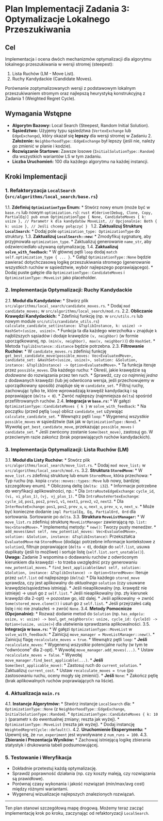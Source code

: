 # Plan Implementacji Zadania 3: Optymalizacje Lokalnego Przeszukiwania

## Cel

Implementacja i ocena dwóch mechanizmów optymalizacji dla algorytmu lokalnego przeszukiwania w wersji stromej (steepest):
1.  Lista Ruchów (LM - Move List).
2.  Ruchy Kandydackie (Candidate Moves).

Porównanie zoptymalizowanych wersji z podstawowym lokalnym przeszukiwaniem stromym oraz najlepszą heurystyką konstrukcyjną z Zadania 1 (Weighted Regret Cycle).

## Wymagania Wstępne

*   **Algorytm Bazowy:** Local Search (Steepest, Random Initial Solution).
*   **Sąsiedztwo:** Użyjemy typu sąsiedztwa (`VertexExchange` lub `EdgeExchange`), który okazał się **lepszy** dla wersji stromej w Zadaniu 2. **Założenie:** `NeighborhoodType::EdgeExchange` był lepszy (jeśli nie, należy go zmienić w planie i kodzie).
*   **Rozwiązanie Startowe:** Zawsze losowe (`InitialSolutionType::Random`) dla wszystkich wariantów LS w tym zadaniu.
*   **Liczba Uruchomień:** 100 dla każdego algorytmu na każdej instancji.

## Kroki Implementacji

### 1. Refaktoryzacja `LocalSearch` (`src/algorithms/local_search/base.rs`)

1.1. **Zdefiniuj `OptimizationType` Enum:**
    *   Stwórz nowy enum (może być w `base.rs` lub nowym `optimization.rs`):
        ```rust
        #[derive(Debug, Clone, Copy, PartialEq)]
        pub enum OptimizationType {
            None,
            CandidateMoves { k: usize }, // Parametr k dla kandydatów
            MoveList,
            // Opcjonalnie: Both { k: usize }, // Jeśli chcemy połączyć
        }
        ```
1.2. **Zaktualizuj Strukturę `LocalSearch`:**
    *   Dodaj pole `optimization_type: OptimizationType` do struktury.
1.3. **Zaktualizuj `LocalSearch::new`:**
    *   Zmodyfikuj sygnaturę, aby przyjmowała `optimization_type`.
    *   Zaktualizuj generowanie `name_str`, aby odzwierciedlało używaną optymalizację.
1.4. **Zaktualizuj `solve_with_feedback`:**
    *   W głównej pętli `loop` dodaj `match self.optimization_type { ... }`.
    *   Gałąź `OptimizationType::None` będzie zawierać dotychczasową logikę przeszukiwania stromego (generowanie wszystkich ruchów w sąsiedztwie, wybór najlepszego poprawiającego).
    *   Dodaj puste gałęzie dla `OptimizationType::CandidateMoves` i `OptimizationType::MoveList` jako placeholder.

### 2. Implementacja Optymalizacji: Ruchy Kandydackie

2.1. **Moduł dla Kandydatów:**
    *   Stwórz plik `src/algorithms/local_search/candidate_moves.rs`.
    *   Dodaj `mod candidate_moves;` w `src/algorithms/local_search/mod.rs`.
2.2. **Obliczanie Krawędzi Kandydackich:**
    *   Zdefiniuj funkcję (np. w `src/utils.rs` lub nowym module `src/utils/candidate_utils.rs`) `calculate_candidate_set(instance: &TsplibInstance, k: usize) -> HashSet<(usize, usize)>`.
    *   Funkcja ta dla każdego wierzchołka `v` znajduje `k` najbliższych sąsiadów i dodaje krawędzie `(v, neighbor)` (w formie uporządkowanej, np. `(min(v, neighbor), max(v, neighbor))`) do `HashSet`.
    *   Metoda `TsplibInstance::distance` będzie potrzebna.
2.3. **Filtrowanie Ruchów:**
    *   W `candidate_moves.rs` zdefiniuj funkcję `get_best_candidate_move(possible_moves: Vec<EvaluatedMove>, candidate_set: &HashSet<(usize, usize)>, solution: &Solution, instance: &TsplibInstance) -> Option<EvaluatedMove>`.
    *   Ta funkcja iteruje przez `possible_moves`. Dla każdego ruchu:
        *   Określ, jakie krawędzie są *dodawane* do rozwiązania przez ten ruch.
        *   Sprawdź, czy *co najmniej jedna* z dodawanych krawędzi (lub jej odwrócona wersja, jeśli przechowujemy w uporządkowany sposób) znajduje się w `candidate_set`.
        *   Filtruj ruchy, zachowując tylko te, które wprowadzają krawędź kandydacką i są poprawiające (`delta < 0`).
        *   Zwróć najlepszy (najmniejsza `delta`) spośród przefiltrowanych ruchów.
2.4. **Integracja w `base.rs`:**
    *   W gałęzi `OptimizationType::CandidateMoves { k }` w `solve_with_feedback`:
        *   Na początku (przed pętlą `loop`) oblicz `candidate_set` używając `calculate_candidate_set`.
        *   Wewnątrz pętli `loop`:
            *   Wygeneruj *wszystkie* `possible_moves` w sąsiedztwie (tak jak w `OptimizationType::None`).
            *   Wywołaj `get_best_candidate_move`, przekazując `possible_moves` i `candidate_set`.
            *   Jeśli zwrócony zostanie `Some(best_move)`, zastosuj go. W przeciwnym razie zakończ (brak poprawiających ruchów kandydackich).

### 3. Implementacja Optymalizacji: Lista Ruchów (LM)

3.1. **Moduł dla Listy Ruchów:**
    *   Stwórz plik `src/algorithms/local_search/move_list.rs`.
    *   Dodaj `mod move_list;` w `src/algorithms/local_search/mod.rs`.
3.2. **Struktura `StoredMove`:**
    *   W `move_list.rs` zdefiniuj strukturę lub enum `StoredMove`, która przechowa:
        *   Typ ruchu (np. kopia `crate::moves::types::Move` lub nowy, bardziej szczegółowy enum).
        *   Obliczoną deltę (`delta: i32`).
        *   Informacje potrzebne do weryfikacji aplikowalności, np.:
            *   Dla `IntraRouteEdgeExchange`: `cycle_id`, `(vi, vi_plus_1)`, `(vj, vj_plus_1)`.
            *   Dla `IntraRouteVertexExchange`: `cycle_id`, `pos1`, `pos2`, `prev1`, `v1`, `next1`, `prev2`, `v2`, `next2`.
            *   Dla `InterRouteExchange`: `pos1`, `pos2`, `prev_u`, `u`, `next_u`, `prev_v`, `v`, `next_v`.
        *   Może być konieczne dodanie `impl PartialEq, Eq, PartialOrd, Ord` dla sortowania. Sortowanie po `delta`.
3.3. **Struktura `MoveListManager`:**
    *   W `move_list.rs` zdefiniuj strukturę `MoveListManager` zawierającą np. `list: Vec<StoredMove>`.
    *   Implementuj metody:
        *   `new()`: Tworzy pusty menedżer.
        *   `add_moves(&mut self, new_potential_moves: Vec<EvaluatedMove>, solution: &Solution, instance: &TsplibInstance)`: Przekształca `EvaluatedMove` na `StoredMove` (dodając potrzebne informacje kontekstowe z `solution`), filtruje poprawiające (`delta < 0`), dodaje do `self.list`, usuwa duplikaty (jeśli to możliwe) i sortuje listę (`self.list.sort_unstable()`). **Uwaga:** Zadanie 3 wspomina o dodawaniu ruchów z odwróconym kierunkiem dla krawędzi - to trzeba uwzględnić przy generowaniu `new_potential_moves`.
        *   `find_best_applicable(&mut self, solution: &Solution, instance: &TsplibInstance) -> Option<StoredMove>`: Iteruje przez `self.list` od najlepszego (`delta`):
            *   Dla każdego `stored_move` sprawdza, czy jest aplikowalny do *aktualnego* `solution` (czy usuwane krawędzie/sąsiedztwa istnieją).
            *   Jeśli nieaplikowalny (np. krawędź nie istnieje) -> usuń go z `self.list`.
            *   Jeśli nieaplikowalny (np. zły kierunek krawędzi dla 2-opt) -> pozostaw go, idź dalej.
            *   Jeśli aplikowalny -> zwróć `Some(stored_move.clone())` i usuń go z `self.list`.
            *   Jeśli przejrzałeś całą listę i nic nie znalazłeś -> zwróć `None`.
3.4. **Metody Pomocnicze (Opcjonalnie):**
    *   Rozważ dodanie metod do `Solution` (np. `has_edge(u: usize, v: usize) -> bool`, `get_neighbors(v: usize, cycle_id: CycleId) -> Option<(usize, usize)>`) dla ułatwienia sprawdzania aplikowalności.
3.5. **Integracja w `base.rs`:**
    *   W gałęzi `OptimizationType::MoveList` w `solve_with_feedback`:
        *   Zainicjuj `move_manager = MoveListManager::new()`.
        *   Zainicjuj flagę `recalculate_moves = true`.
        *   Wewnątrz pętli `loop`:
            *   **Jeśli** `recalculate_moves`:
                *   Wygeneruj *wszystkie* potencjalne ruchy (w tym te "odwrócone" dla 2-opt).
                *   Wywołaj `move_manager.add_moves(...)`.
                *   Ustaw `recalculate_moves = false`.
            *   Wywołaj `move_manager.find_best_applicable(...)`.
            *   **Jeśli** `Some(best_applicable_move)`:
                *   Zastosuj ruch do `current_solution`.
                *   Zaktualizuj `current_cost`.
                *   Ustaw `recalculate_moves = true` (po zastosowaniu ruchu, oceny mogły się zmienić).
            *   **Jeśli** `None`:
                *   Zakończ pętlę (brak aplikowalnych ruchów poprawiających na liście).

### 4. Aktualizacja `main.rs`

4.1. **Instancje Algorytmów:**
    *   Stwórz instancje `LocalSearch` dla:
        *   `OptimizationType::None` (z `NeighborhoodType::EdgeExchange`, `InitialSolutionType::Random`).
        *   `OptimizationType::CandidateMoves { k: 10 }` (parametr `k` do ewentualnej zmiany; reszta jak wyżej).
        *   `OptimizationType::MoveList` (reszta jak wyżej).
    *   Dodaj instancję `WeightedRegretCycle::default()`.
4.2. **Uruchomienie Eksperymentu:**
    *   Upewnij się, że `run_experiment` jest wywoływane z `num_runs = 100`.
4.3. **Zbieranie i Prezentacja Wyników:**
    *   Zachowaj istniejącą logikę zbierania statystyk i drukowania tabeli podsumowującej.

### 5. Testowanie i Weryfikacja

*   Dokładnie przetestuj każdą optymalizację.
*   Sprawdź poprawność działania (np. czy koszty maleją, czy rozwiązania są prawidłowe).
*   Porównaj czasy wykonania i jakość rozwiązań (min/max/avg cost) między różnymi wariantami.
*   Wygeneruj wizualizacje najlepszych znalezionych rozwiązań.

---

Ten plan stanowi szczegółową mapę drogową. Możemy teraz zacząć implementację krok po kroku, zaczynając od refaktoryzacji `LocalSearch`.
